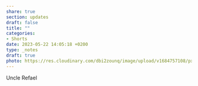 ```yaml
---
share: true
section: updates
draft: false
title: ""
categories:
- Shorts
date: 2023-05-22 14:05:18 +0200
type: _notes
draft: true
photo: https://res.cloudinary.com/dbi2zounq/image/upload/v1684757108/pxrrzikdih73xtelkejr.jpg
---
```


Uncle Refael
